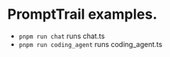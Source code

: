 # PromptTrail examples.

- `pnpm run chat` runs chat.ts
- `pnpm run coding_agent` runs coding_agent.ts
